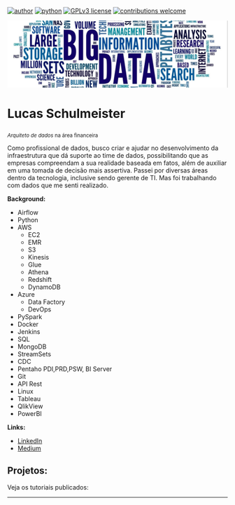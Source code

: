 [![author](https://img.shields.io/badge/author-lucasschulmeister-blue.svg)](https://www.linkedin.com/in/lucasschulmeister) [![python](https://img.shields.io/badge/python-3.7+-blue.svg)](https://www.python.org/downloads/release/python-379/) [![GPLv3 license](https://img.shields.io/badge/License-GPLv3-blue.svg)](http://perso.crans.org/besson/LICENSE.html) [![contributions welcome](https://img.shields.io/badge/contributions-welcome-brightgreen.svg?style=flat)](https://github.com/lucasschulmeister/data_science/issues)

<p align="center">
  <img src="banner.png" >
</p>

# Lucas Schulmeister
<sub>*Arquiteto de dados* na área financeira</sub>

Como profissional de dados, busco criar e ajudar no desenvolvimento da infraestrutura que dá suporte ao time de dados, possibilitando que as empresas compreendam a sua realidade baseada em fatos, além de auxiliar em uma tomada de decisão mais assertiva. Passei por diversas áreas dentro da tecnologia, inclusive sendo gerente de TI. Mas foi trabalhando com dados que me senti realizado.

**Background:** 
  - Airflow
  - Python
  - AWS 
    - EC2
    - EMR
    - S3
    - Kinesis
    - Glue
    - Athena
    - Redshift
    - DynamoDB
  - Azure
    - Data Factory
    - DevOps
  - PySpark
  - Docker
  - Jenkins
  - SQL
  - MongoDB
  - StreamSets
  - CDC
  - Pentaho PDI,PRD,PSW, BI Server
  - Git
  - API Rest
  - Linux
  - Tableau
  - QlikView
  - PowerBI

**Links:**
* [LinkedIn](https://www.linkedin.com/in/lucasschulmeister)
* [Medium](https://lucas-schulmeister.medium.com/)


## Projetos:
Veja os tutoriais publicados:


---
